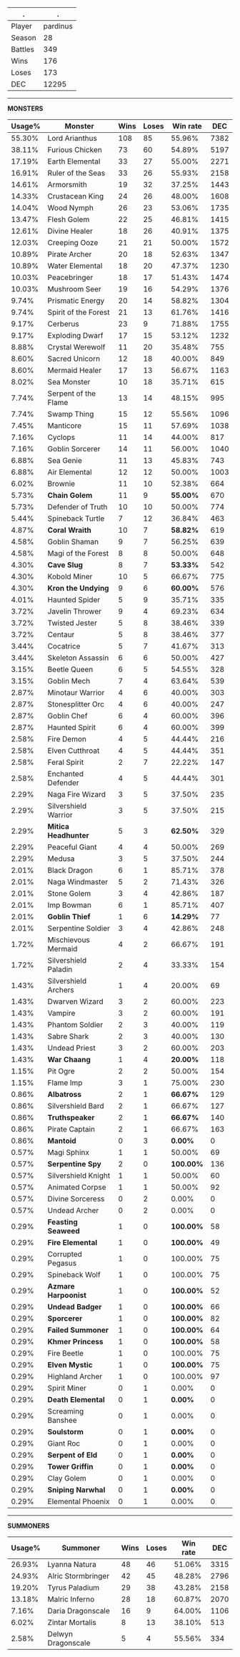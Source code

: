 .|.
|-|-
Player|pardinus
Season|28
Battles|349
Wins|176
Loses|173
DEC|12295

---
**MONSTERS**

Usage%|Monster|Wins|Loses|Win rate|DEC|
-|-|-|-|-|-|
55.30%|Lord Arianthus|108|85|55.96%|7382|
38.11%|Furious Chicken|73|60|54.89%|5197|
17.19%|Earth Elemental|33|27|55.00%|2271|
16.91%|Ruler of the Seas|33|26|55.93%|2158|
14.61%|Armorsmith|19|32|37.25%|1443|
14.33%|Crustacean King|24|26|48.00%|1608|
14.04%|Wood Nymph|26|23|53.06%|1735|
13.47%|Flesh Golem|22|25|46.81%|1415|
12.61%|Divine Healer|18|26|40.91%|1375|
12.03%|Creeping Ooze|21|21|50.00%|1572|
10.89%|Pirate Archer|20|18|52.63%|1347|
10.89%|Water Elemental|18|20|47.37%|1230|
10.03%|Peacebringer|18|17|51.43%|1474|
10.03%|Mushroom Seer|19|16|54.29%|1376|
9.74%|Prismatic Energy|20|14|58.82%|1304|
9.74%|Spirit of the Forest|21|13|61.76%|1416|
9.17%|Cerberus|23|9|71.88%|1755|
9.17%|Exploding Dwarf|17|15|53.12%|1232|
8.88%|Crystal Werewolf|11|20|35.48%|755|
8.60%|Sacred Unicorn|12|18|40.00%|849|
8.60%|Mermaid Healer|17|13|56.67%|1163|
8.02%|Sea Monster|10|18|35.71%|615|
7.74%|Serpent of the Flame|13|14|48.15%|995|
7.74%|Swamp Thing|15|12|55.56%|1096|
7.45%|Manticore|15|11|57.69%|1038|
7.16%|Cyclops|11|14|44.00%|817|
7.16%|Goblin Sorcerer|14|11|56.00%|1040|
6.88%|Sea Genie|11|13|45.83%|743|
6.88%|Air Elemental|12|12|50.00%|1003|
6.02%|Brownie|11|10|52.38%|664|
5.73%|**Chain Golem**|11|9|**55.00%**|670|
5.73%|Defender of Truth|10|10|50.00%|774|
5.44%|Spineback Turtle|7|12|36.84%|463|
4.87%|**Coral Wraith**|10|7|**58.82%**|619|
4.58%|Goblin Shaman|9|7|56.25%|639|
4.58%|Magi of the Forest|8|8|50.00%|648|
4.30%|**Cave Slug**|8|7|**53.33%**|542|
4.30%|Kobold Miner|10|5|66.67%|775|
4.30%|**Kron the Undying**|9|6|**60.00%**|576|
4.01%|Haunted Spider|5|9|35.71%|335|
3.72%|Javelin Thrower|9|4|69.23%|634|
3.72%|Twisted Jester|5|8|38.46%|339|
3.72%|Centaur|5|8|38.46%|377|
3.44%|Cocatrice|5|7|41.67%|313|
3.44%|Skeleton Assassin|6|6|50.00%|427|
3.15%|Beetle Queen|6|5|54.55%|328|
3.15%|Goblin Mech|7|4|63.64%|539|
2.87%|Minotaur Warrior|4|6|40.00%|303|
2.87%|Stonesplitter Orc|4|6|40.00%|247|
2.87%|Goblin Chef|6|4|60.00%|396|
2.87%|Haunted Spirit|6|4|60.00%|399|
2.58%|Fire Demon|4|5|44.44%|216|
2.58%|Elven Cutthroat|4|5|44.44%|351|
2.58%|Feral Spirit|2|7|22.22%|147|
2.58%|Enchanted Defender|4|5|44.44%|301|
2.29%|Naga Fire Wizard|3|5|37.50%|235|
2.29%|Silvershield Warrior|3|5|37.50%|215|
2.29%|**Mitica Headhunter**|5|3|**62.50%**|329|
2.29%|Peaceful Giant|4|4|50.00%|269|
2.29%|Medusa|3|5|37.50%|244|
2.01%|Black Dragon|6|1|85.71%|378|
2.01%|Naga Windmaster|5|2|71.43%|326|
2.01%|Stone Golem|3|4|42.86%|187|
2.01%|Imp Bowman|6|1|85.71%|407|
2.01%|**Goblin Thief**|1|6|**14.29%**|77|
2.01%|Serpentine Soldier|3|4|42.86%|248|
1.72%|Mischievous Mermaid|4|2|66.67%|191|
1.72%|Silvershield Paladin|2|4|33.33%|154|
1.43%|Silvershield Archers|1|4|20.00%|69|
1.43%|Dwarven Wizard|3|2|60.00%|223|
1.43%|Vampire|3|2|60.00%|191|
1.43%|Phantom Soldier|2|3|40.00%|119|
1.43%|Sabre Shark|2|3|40.00%|130|
1.43%|Undead Priest|3|2|60.00%|203|
1.43%|**War Chaang**|1|4|**20.00%**|118|
1.15%|Pit Ogre|2|2|50.00%|154|
1.15%|Flame Imp|3|1|75.00%|230|
0.86%|**Albatross**|2|1|**66.67%**|129|
0.86%|Silvershield Bard|2|1|66.67%|127|
0.86%|**Truthspeaker**|2|1|**66.67%**|140|
0.86%|Pirate Captain|2|1|66.67%|163|
0.86%|**Mantoid**|0|3|**0.00%**|0|
0.57%|Magi Sphinx|1|1|50.00%|69|
0.57%|**Serpentine Spy**|2|0|**100.00%**|136|
0.57%|Silvershield Knight|1|1|50.00%|60|
0.57%|Animated Corpse|1|1|50.00%|92|
0.57%|Divine Sorceress|0|2|0.00%|0|
0.57%|Undead Archer|0|2|0.00%|0|
0.29%|**Feasting Seaweed**|1|0|**100.00%**|58|
0.29%|**Fire Elemental**|1|0|**100.00%**|49|
0.29%|Corrupted Pegasus|1|0|100.00%|75|
0.29%|Spineback Wolf|1|0|100.00%|75|
0.29%|**Azmare Harpoonist**|1|0|**100.00%**|52|
0.29%|**Undead Badger**|1|0|**100.00%**|66|
0.29%|**Sporcerer**|1|0|**100.00%**|82|
0.29%|**Failed Summoner**|1|0|**100.00%**|64|
0.29%|**Khmer Princess**|1|0|**100.00%**|58|
0.29%|Fire Beetle|1|0|100.00%|75|
0.29%|**Elven Mystic**|1|0|**100.00%**|75|
0.29%|Highland Archer|1|0|100.00%|97|
0.29%|Spirit Miner|0|1|0.00%|0|
0.29%|**Death Elemental**|0|1|**0.00%**|0|
0.29%|Screaming Banshee|0|1|0.00%|0|
0.29%|**Soulstorm**|0|1|**0.00%**|0|
0.29%|Giant Roc|0|1|0.00%|0|
0.29%|**Serpent of Eld**|0|1|**0.00%**|0|
0.29%|**Tower Griffin**|0|1|**0.00%**|0|
0.29%|Clay Golem|0|1|0.00%|0|
0.29%|**Sniping Narwhal**|0|1|**0.00%**|0|
0.29%|Elemental Phoenix|0|1|0.00%|0|

---
**SUMMONERS**

Usage%|Summoner|Wins|Loses|Win rate|DEC|
-|-|-|-|-|-|
26.93%|Lyanna Natura|48|46|51.06%|3315|
24.93%|Alric Stormbringer|42|45|48.28%|2796|
19.20%|Tyrus Paladium|29|38|43.28%|2158|
13.18%|Malric Inferno|28|18|60.87%|2070|
7.16%|Daria Dragonscale|16|9|64.00%|1106|
6.02%|Zintar Mortalis|8|13|38.10%|513|
2.58%|Delwyn Dragonscale|5|4|55.56%|334|
